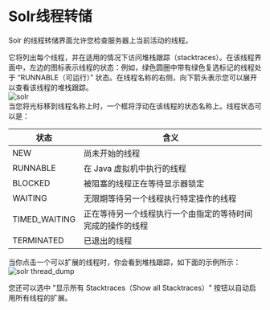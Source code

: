 # Solr线程转储

Solr 的线程转储界面允许您检查服务器上当前活动的线程。

它将列出每个线程，并在适用的情况下访问堆栈跟踪（stacktraces）。在该线程界面中，左边的图标表示线程的状态：例如，绿色圆圈中带有绿色复选标记的线程处于 “RUNNABLE（可运行）” 状态。在线程名称的右侧，向下箭头表示您可以展开以查看该线程的堆栈跟踪。  
![solr](http://lucene.apache.org/solr/guide/7_0/images/thread-dump/thread_dump_1.png)  
当您将光标移到线程名称上时，一个框将浮动在该线程的状态名称上。线程状态可以是：   
  
状态|含义
---|--
NEW|尚未开始的线程  
RUNNABLE|在 Java 虚拟机中执行的线程
BLOCKED|被阻塞的线程正在等待显示器锁定  
WAITING|无限期等待另一个线程执行特定操作的线程  
TIMED_WAITING|正在等待另一个线程执行一个由指定的等待时间完成的操作的线程
TERMINATED|已退出的线程  

当你点击一个可以扩展的线程时，你会看到堆栈跟踪，如下面的示例所示：  
![solr thread_dump](http://lucene.apache.org/solr/guide/7_0/images/thread-dump/thread_dump_2.png)  

您还可以选中 "显示所有 Stacktraces（Show all Stacktraces）" 按钮以自动启用所有线程的扩展。
